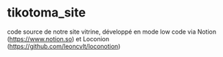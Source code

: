 # tikotoma_site
code source de notre site vitrine, développé en mode low code via Notion (https://www.notion.so) et Loconion (https://github.com/leoncvlt/loconotion)
